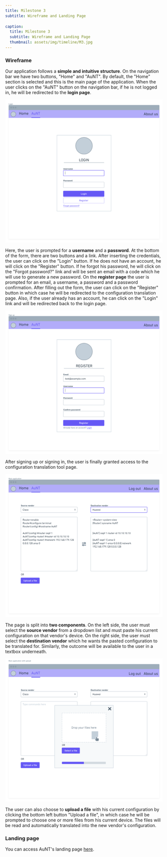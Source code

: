 ```yaml
---
title: Milestone 3
subtitle: Wireframe and Landing Page

caption:
  title: Milestone 3
  subtitle: Wireframe and Landing Page
  thumbnail: assets/img/timeline/M3.jpg
---
```


### Wireframe

Our application follows a <b>simple and intuitive structure</b>. On the navigation bar we have two buttons, "Home" and "AuNT".
By default, the "Home" section is selected and this is the main page of the application. When the user clicks on the "AuNT" button on the navigation bar, if he is not logged in, he will be redirected to the <b>login page</b>.

<div class="container-fluid">
  <img class="img-fluid" src="assets/img/wireframes/login.png"/>
</div>

Here, the user is prompted for a <b>username</b> and a <b>password</b>. At the bottom of the form, there are two buttons and a link. After inserting the credentials, the user can click on the "Login" button.
If he does not have an account, he will click on the "Register" button. If he forgot his password, he will click on the "Forgot password?" link and will be sent an email with a code which he will use to generate a new password.
On the <b>register page</b>  the user is prompted for an email, a username, a password and a password confirmation. After filling out the form, the user can click on the "Register" button in which case he will be redirected to the configuration translation page. Also, if the user already has an account, he can click on the "Login" link and will be redirected back to the login page.

<div class="container-fluid">
  <img class="img-fluid" src="assets/img/wireframes/register.png"/>
</div>

After signing up or signing in, the user is finally granted access to the configuration translation tool page.

<div class="container-fluid">
  <img class="img-fluid" src="assets/img/wireframes/main.png"/>
</div>

The page is split into <b>two components</b>. On the left side, the user must select the <b>source vendor</b> from a dropdown list and must paste his current configuration on that vendor's device. On the right side, the user must select the <b>destination vendor</b> which he wants the pasted configuration to be translated for. Similarly, the outcome will be available to the user in a textbox underneath.

<div class="container-fluid">
  <img class="img-fluid" src="assets/img/wireframes/upload.png"/>
</div>

The user can also choose to <b>upload a file</b> with his current configuration by clicking the bottom left button "Upload a file", in which case he will be prompted to choose one or more files from his current device. The files will be read and automatically translated into the new vendor's configuration.


### Landing page
You can access AuNT's landing page <a href="https://TODO" target="_blank">here</a>.